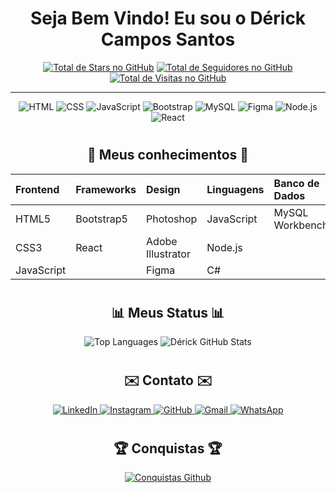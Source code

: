 # <h1 align="center">  Seja Bem Vindo! Eu sou o Dérick Campos Santos </h1>

<!-- Badges Icons GitHub -->
<p align="center">
    <a href="https://github.com/Derickcsantos?tab=repositories&sort=stargazers" target="_blank"><img alt="Total de Stars no GitHub" title="Total de Stars no GitHub" src="https://custom-icon-badges.demolab.com/github/stars/Derickcsantos?color=55960c&style=for-the-badge&labelColor=488207&logo=star" /></a>
    <a href="https://github.com/Derickcsantos?tab=followers" target="_blank"><img alt="Total de Seguidores no GitHub" title="Total de Seguidores no GitHub" src="https://custom-icon-badges.demolab.com/github/followers/Derickcsantos?color=236ad3&labelColor=1155ba&style=for-the-badge&logo=person-add&label=Seguindo&logoColor=white" /></a>
    <a href="https://github.com/antonkomarev/github-profile-views-counter" target="_blank"><img alt="Total de Visitas no GitHub" title="Total de Visitas no GitHub" src="https://komarev.com/ghpvc/?username=Derickcsantos&logo=eye&label=visitantes&color=7d077d&logoColor=white&style=for-the-badge&abbreviated=true" /></a>
</p>


------------------------------------------------------------------------------


<p align="center">
  <img src="https://img.shields.io/badge/HTML5-E34F26?style=for-the-badge&logo=html5&logoColor=white" alt="HTML">
  <img src="https://img.shields.io/badge/CSS3-1572B6?style=for-the-badge&logo=css3&logoColor=white" alt="CSS">
  <img src="https://img.shields.io/badge/JavaScript-F7DF1E?style=for-the-badge&logo=JavaScript&logoColor=white" alt="JavaScript">
  <img src="https://img.shields.io/badge/Bootstrap-563D7C?style=for-the-badge&logo=bootstrap&logoColor=white" alt="Bootstrap">
  <img src="https://img.shields.io/badge/MySQL-005C84?style=for-the-badge&logo=mysql&logoColor=white" alt="MySQL">
  <img src="https://img.shields.io/badge/Figma-F24E1E?style=for-the-badge&logo=figma&logoColor=white" alt="Figma">
  <img src="https://img.shields.io/badge/Node.js-43853D?style=for-the-badge&logo=node.js&logoColor=white" alt="Node.js">
  <img src="https://img.shields.io/badge/React-20232A?style=for-the-badge&logo=react&logoColor=61DAFB" alt="React">
</p>


# <h2 align="center">  📖 Meus conhecimentos 📖 </h2>
<div align="center">

| Frontend   | Frameworks | Design            | Linguagens   | Banco de Dados    |
|:-----------|:-----------|:------------------|:-------------|:------------------|
| HTML5      | Bootstrap5 | Photoshop         | JavaScript   | MySQL Workbench   |
| CSS3       | React      | Adobe Illustrator | Node.js      |                   |
| JavaScript |            | Figma             | C#           |                   |

</div>

 
 


# <h2 align="center">  📊 Meus Status 📊 </h2>



<p align="center">
  <img src="https://github-readme-stats.vercel.app/api/top-langs/?username=Derickcsantos&layout=compact&theme=transparent&title_color=808080&text_color=808080&card_width=400px&height=700px" alt="Top Languages">
  <img src="https://github-readme-stats.vercel.app/api?username=Derickcsantos&show_icons=true&theme=transparent&hide=contribs,prs&title_color=808080&icon_color=808080&text_color=808080" alt="Dérick GitHub Stats">
</p>



# <h2 align="center"> ✉️ Contato ✉️ </h2>






<p align="center">
  <a href="https://www.linkedin.com/in/derickcampossantos/">
    <img src="https://img.shields.io/badge/LinkedIn-0077B5?style=for-the-badge&logo=linkedin&logoColor=white" alt="LinkedIn">
  </a>
  <a href="https://www.instagram.com/derick_profissional">
    <img src="https://img.shields.io/badge/Instagram-E4405F?style=for-the-badge&logo=instagram&logoColor=white" alt="Instagram">
  </a>
  <a href="https://github.com/derickcsantos">
    <img src="https://img.shields.io/badge/GitHub-100000?style=for-the-badge&logo=github&logoColor=white" alt="GitHub">
  </a>
  <a href="mailto:derickcampossantos1@gmail.com">
    <img src="https://img.shields.io/badge/Gmail-D14836?style=for-the-badge&logo=gmail&logoColor=white" alt="Gmail">
  </a>
  <a href="https://api.whatsapp.com/send/?phone=5511986261007&text=Fale+conosco&type=phone_number&app_absent=0">
    <img src="https://img.shields.io/badge/WhatsApp-25D366?style=for-the-badge&logo=whatsapp&logoColor=white" alt="WhatsApp">
  </a>
</p>

# <!-- GitHub Conquistas -->
<h2 align="center">🏆 Conquistas 🏆</h2>



<p align="center">
  <a href="https://github.com/ryo-ma/github-profile-trophy"><img alt="Conquistas Github" title="Conquistas Github" src="https://github-profile-trophy.vercel.app/?username=derickcsantos&theme=transparent" /></a>
</p>
<!---
Derickcsantos/Derickcsantos is a ✨ special ✨ repository because its `README.md` (this file) appears on your GitHub profile.
You can click the Preview link to take a look at your changes.
--->
